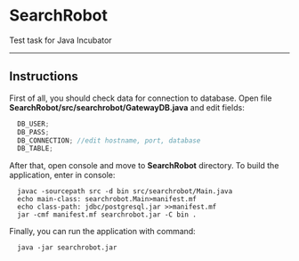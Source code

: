 # SearchRobot
Test task for Java Incubator
***
## Instructions

First of all, you should check data for connection to database. Open file **SearchRobot/src/searchrobot/GatewayDB.java** and edit fields:
```java
  DB_USER;
  DB_PASS;
  DB_CONNECTION; //edit hostname, port, database
  DB_TABLE;
```

After that, open console and move to **SearchRobot** directory. To build the application, enter in console:
```console
  javac -sourcepath src -d bin src/searchrobot/Main.java
  echo main-class: searchrobot.Main>manifest.mf
  echo class-path: jdbc/postgresql.jar >>manifest.mf
  jar -cmf manifest.mf searchrobot.jar -C bin .
```

Finally, you can run the application with command:
```console
  java -jar searchrobot.jar
```
